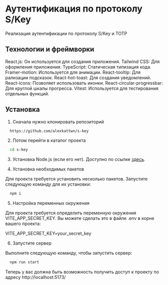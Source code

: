 # Аутентификация по протоколу S/Key

Реализация аутентификации по протоколу S/Key и TOTP

## Технологии и фреймворки

React.js: Он используется для создания приложения.
Tailwind CSS: Для оформления приложения.
TypeScript: Статическая типизация кода.
Framer-motion: Используется для анимации.
React-tooltip: Для рализации подсказок.
React-hot-toast: Для создания уведомлений.
React-icons: Позволяет использовать иконки.
React-circular-progressbar: Для круглой шкалы прогресса.
Vitest: Используется для тестирования отдельных функций.

## Установка

1. Сначала нужно клонировать репозиторий

```bash
  https://github.com/alexkattwn/s-key
```

2. Потом перейти в каталог проекта

```bash
  cd s-key
```

3. Установка Node.js (если его нет). Доступно по ссылке [здесь](https://nodejs.org/en/download/).

4. Установка необходимых пакетов

Для проекта требуется установить несколько пакетов. Запустите следующую команду для их установки:

```bash
  npm i
```

5. Настройка переменных окружения

Для проекта требуется определить переменную окружения VITE_APP_SECRET_KEY. Вы можете сделать это в файле .env в корне вашего проекта:

VITE_APP_SECRET_KEY=your_secret_key

6. Запустите сервер

Выполните следующую команду, чтобы запустить сервер:

```bash
  npm run start
```

Теперь у вас должна быть возможность получить доступ к проекту по адресу http://localhost:5173/
